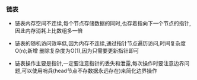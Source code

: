 ### 链表

* 链表内存空间不连续,每个节点存储数据的同时,也存着指向下一个节点的指针,因此内存消耗上比数组多一倍

* 链表的随机访问效率低,因为内存不连续,通过指针节点遍历访问,时间复杂度O(n);新增 删除复杂度为O(1),因为只需要更新指针即可

* 链表操作主要是指针,一定要注意指针的丢失和泄露,每次操作时要注意边界问题,可以使用哨兵(head节点不存数据永远存在)来简化边界操作